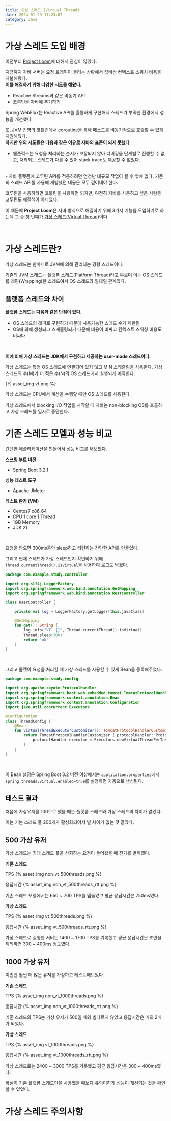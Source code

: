 ```yaml
---
title: 가상 스레드 (Virtual Thread)
date: 2024-01-29 17:23:07
category: Java
---
```


# 가상 스레드 도입 배경

이전부터 [Project Loom](https://wiki.openjdk.org/display/loom/Main)에 대해서 관심이 많았다.

지금까지 자바 서버는 요청 트래픽이 몰리는 상황에서 값비싼 컨텍스트 스위치 비용을 지불해왔다.
<br>
**이를 해결하기 위해 다양한 시도를 해왔다.**

- Reactive Streams와 같은 비동기 API
- 코루틴을 자바에 추가하기

Spring WebFlux는 Reactive API를 훌륭하게 구현해서 스레드가 부족한 환경에서 성능을 개선했다.

또, JVM 진영의 코틀린에서 coroutine을 통해 메소드를 비동기적으로 호출할 수 있게 지원해줬다.
<br>
**하지만 위의 시도들은 다음과 같은 이유로 자바의 표준이 되지 못했다**

- 웹플럭스는 요청을 처리하는 순서가 보장되지 않아 디버깅을 단계별로 진행할 수 없고, 처리되는 스레드가 다를 수 있어 stack trace도 제공할 수 없었다.
<br>
- 자바 플랫폼에 코루틴 API를 적용하려면 엄청난 대규모 작업이 될 수 밖에 없다. 기존의 스레드 API를 사용해 개발했던 내용은 모두 걷어내야 한다.
<br>

코루틴을 사용하려면 코틀린을 사용하면 되지만, 여전히 자바를 사용하고 싶은 사람은 코루틴도 해결책이 아니었다.

이 때문에 **Project Loom**은 자바 방식으로 해결하기 위해 3가지 기능을 도입하기로 하는데 그 중 첫 번째가 [가상 스레드(Virtual Thread)](https://openjdk.org/jeps/425)이다.

<br>

# 가상 스레드란?

가상 스레드는 한마디로 JVM에 의해 관리되는 경량 스레드이다.

기존의 JVM 스레드는 플랫폼 스레드(Platform Thread)라고 부르며 이는 OS 스레드를 래핑(Wrapping)한 스레드여서 OS 스레드와 일대일 관계였다.
<br>

## 플랫폼 스레드와 차이

**플랫폼 스레드는 다음과 같은 단점이 있다.**
- OS 스레드의 래퍼로 구현하기 때문에 사용가능한 스레드 수가 제한됨
- OS에 의해 생성되고 스케줄링되기 때문에 비용이 비싸고 컨텍스트 스위칭 비용도 비싸다
<br>

**이에 비해 가상 스레드는 JDK에서 구현하고 제공하는 user-mode 스레드이다.**

가상 스레드는 특정 OS 스레드에 연결되어 있지 않고 M:N 스케줄링을 사용한다. 가상 스레드의 수(M)가 더 적은 수(N)의 OS 스레드에서 실행되게 예약한다.

{% asset_img vt.png %}

가상 스레드는 CPU에서 계산을 수행할 때만 OS 스레드를 사용한다.

가상 스레드에서 blocking I/O 작업을 시작할 때 자바는 non-blocking OS를 호출하고 가상 스레드를 임시로 중단한다.
<br>

# 기존 스레드 모델과 성능 비교

간단한 애플리케이션을 만들어서 성능 비교를 해보았다.

**스프링 부트 버전**
- Spring Boot 3.2.1

**성능 테스트 도구**
- Apache JMeter

**테스트 환경 (VM)**
- Centos7 x86_64
- CPU 1 core 1 Thread
- 1GB Memory
- JDK 21
<br>

요청을 받으면 300ms동안 sleep하고 리턴하는 간단한 API를 만들었다.

그리고 현재 스레드가 가상 스레드인지 확인하기 위해 `Thread.currentThread().isVirtual`을 사용하여 로그도 남겼다.

```kotlin
package com.example.study.controller

import org.slf4j.LoggerFactory
import org.springframework.web.bind.annotation.GetMapping
import org.springframework.web.bind.annotation.RestController

class UserController {

    private val log = LoggerFactory.getLogger(this.javaClass)

    @GetMapping
    fun get(): String {
        log.info("VT: {}", Thread.currentThread().isVirtual)
        Thread.sleep(300)
        return "ok"
    }
}
```
<br>

그리고 톰캣이 요청을 처리할 때 가상 스레드를 사용할 수 있게 Bean을 등록해주었다.

```kotlin
package com.example.study.config

import org.apache.coyote.ProtocolHandler
import org.springframework.boot.web.embedded.tomcat.TomcatProtocolHandlerCustomizer
import org.springframework.context.annotation.Bean
import org.springframework.context.annotation.Configuration
import java.util.concurrent.Executors

@Configuration
class ThreadConfig {
    @Bean
    fun virtualThreadExecutorCustomizer(): TomcatProtocolHandlerCustomizer<*> {
        return TomcatProtocolHandlerCustomizer { protocolHandler: ProtocolHandler ->
            protocolHandler.executor = Executors.newVirtualThreadPerTaskExecutor()
        }
    }
}
```
<br>

이 Bean 설정은 Spring Boot 3.2 버전 이상에서는 `application.properties`에서
`spring.threads.virtual.enabled=true`를 설정하면 자동으로 생성된다.
<br>

## 테스트 결과

처음에 가상유저를 100으로 했을 때는 플랫폼 스레드와 가상 스레드의 차이가 없었다.

이는 기본 스레드 풀 200개가 활성화되어서 별 차이가 없는 것 같았다.
<br>

## 500 가상 유저

가상 스레드는 최대 스레드 풀을 상회하는 요청이 들어왔을 때 진가를 발휘했다.

**기존 스레드**

TPS
{% asset_img non_vt_500threads.png %}

응답시간
{% asset_img non_vt_500threads_rtt.png %}

기존 스레드 모델에서는 650 ~ 700 TPS를 맴돌았고 평균 응답시간은 750ms였다.

**가상 스레드**

TPS
{% asset_img vt_500threads.png %}

응답시간
{% asset_img vt_500threads_rtt.png %}

가상 스레드로 실행한 서버는 1400 ~ 1700 TPS를 기록했고 평균 응답시간은 초반을 제외하면 300 ~ 400ms 정도였다.
<br>

## 1000 가상 유저

이번엔 훨씬 더 많은 유저를 가정하고 테스트해보았다.

**기존 스레드**

TPS
{% asset_img non_vt_1000threads.png %}

응답시간
{% asset_img non_vt_1000threads_rtt.png %}

기존 스레드의 TPS는 가상 유저가 500일 때와 별다르지 않았고 응답시간은 거의 2배가 되었다.
<br>

**가상 스레드**

TPS
{% asset_img vt_1000threads.png %}

응답시간
{% asset_img vt_1000threads_rtt.png %}

가상 스레드로는 2400 ~ 3000 TPS를 기록했고 평균 응답시간은 300 ~ 400ms였다.
<br>

확실히 기존 플랫폼 스레드만을 사용했을 때보다 유의미하게 성능이 개선되는 것을 확인할 수 있었다.
<br>

# 가상 스레드 주의사항



